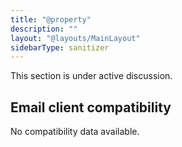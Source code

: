 ```yaml
---
title: "@property"
description: ""
layout: "@layouts/MainLayout"
sidebarType: sanitizer
---
```


This section is under active discussion.

## Email client compatibility

No compatibility data available.
